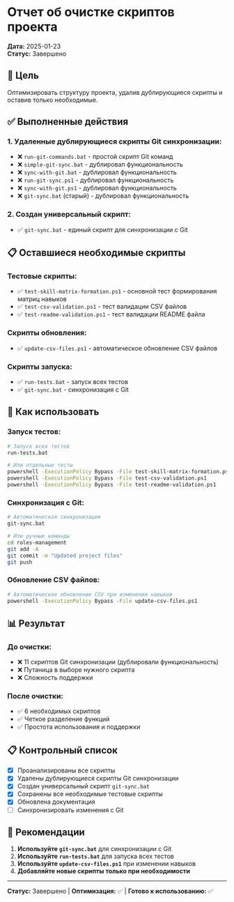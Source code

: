 # Отчет об очистке скриптов проекта

**Дата:** 2025-01-23  
**Статус:** Завершено

## 🎯 Цель

Оптимизировать структуру проекта, удалив дублирующиеся скрипты и оставив только необходимые.

## ✅ Выполненные действия

### 1. Удаленные дублирующиеся скрипты Git синхронизации:
- ❌ `run-git-commands.bat` - простой скрипт Git команд
- ❌ `simple-git-sync.bat` - дублировал функциональность
- ❌ `sync-with-git.bat` - дублировал функциональность
- ❌ `run-git-sync.ps1` - дублировал функциональность
- ❌ `sync-with-git.ps1` - дублировал функциональность
- ❌ `git-sync.bat` (старый) - дублировал функциональность

### 2. Создан универсальный скрипт:
- ✅ `git-sync.bat` - единый скрипт для синхронизации с Git

## 📋 Оставшиеся необходимые скрипты

### Тестовые скрипты:
- ✅ `test-skill-matrix-formation.ps1` - основной тест формирования матриц навыков
- ✅ `test-csv-validation.ps1` - тест валидации CSV файлов
- ✅ `test-readme-validation.ps1` - тест валидации README файла

### Скрипты обновления:
- ✅ `update-csv-files.ps1` - автоматическое обновление CSV файлов

### Скрипты запуска:
- ✅ `run-tests.bat` - запуск всех тестов
- ✅ `git-sync.bat` - синхронизация с Git

## 🚀 Как использовать

### Запуск тестов:
```bash
# Запуск всех тестов
run-tests.bat

# Или отдельные тесты
powershell -ExecutionPolicy Bypass -File test-skill-matrix-formation.ps1
powershell -ExecutionPolicy Bypass -File test-csv-validation.ps1
powershell -ExecutionPolicy Bypass -File test-readme-validation.ps1
```

### Синхронизация с Git:
```bash
# Автоматическая синхронизация
git-sync.bat

# Или ручные команды
cd roles-management
git add -A
git commit -m "Updated project files"
git push
```

### Обновление CSV файлов:
```bash
# Автоматическое обновление CSV при изменении навыков
powershell -ExecutionPolicy Bypass -File update-csv-files.ps1
```

## 📊 Результат

### До очистки:
- ❌ 11 скриптов Git синхронизации (дублировали функциональность)
- ❌ Путаница в выборе нужного скрипта
- ❌ Сложность поддержки

### После очистки:
- ✅ 6 необходимых скриптов
- ✅ Четкое разделение функций
- ✅ Простота использования и поддержки

## 📋 Контрольный список

- [x] Проанализированы все скрипты
- [x] Удалены дублирующиеся скрипты Git синхронизации
- [x] Создан универсальный скрипт `git-sync.bat`
- [x] Сохранены все необходимые тестовые скрипты
- [x] Обновлена документация
- [ ] Синхронизировать изменения с Git

## 🎯 Рекомендации

1. **Используйте `git-sync.bat`** для синхронизации с Git
2. **Используйте `run-tests.bat`** для запуска всех тестов
3. **Используйте `update-csv-files.ps1`** при изменении навыков
4. **Добавляйте новые скрипты только при необходимости**

---

**Статус:** Завершено | **Оптимизация:** ✅ | **Готово к использованию:** ✅ 